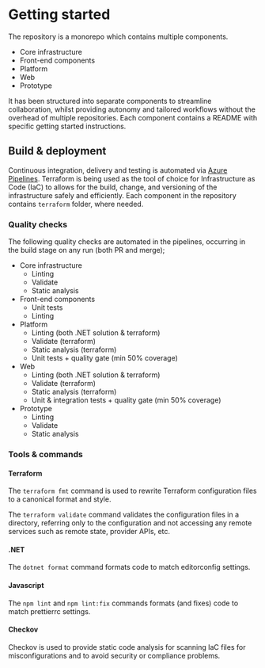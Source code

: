 # Getting started

The repository is a monorepo which contains multiple components. 

- Core infrastructure 
- Front-end components 
- Platform
- Web
- Prototype

It has been structured into separate components to streamline collaboration, whilst providing autonomy and tailored workflows without the overhead of multiple repositories. Each component contains a README with specific getting started instructions.

## Build & deployment
Continuous integration, delivery and testing is automated via [Azure Pipelines](https://dfe-ssp.visualstudio.com/s198-DfE-Benchmarking-service/_build?view=folders). Terraform is being used as the tool of choice for Infrastructure as Code (IaC) to allows for the build, change, and versioning of the infrastructure safely and efficiently. 
Each component in the repository contains `terraform` folder, where needed.

### Quality checks
The following quality checks are automated in the pipelines, occurring in the build stage on any run (both PR and merge);

- Core infrastructure
  - Linting
  - Validate
  - Static analysis
- Front-end components
  - Unit tests
  - Linting
- Platform
  - Linting (both .NET solution & terraform)
  - Validate (terraform)
  - Static analysis (terraform)
  - Unit tests + quality gate (min 50% coverage) 
- Web
  - Linting (both .NET solution & terraform)
  - Validate (terraform)
  - Static analysis (terraform)
  - Unit & integration tests + quality gate (min 50% coverage)
- Prototype
  - Linting
  - Validate
  - Static analysis

### Tools & commands

#### Terraform
The `terraform fmt` command is used to rewrite Terraform configuration files to a canonical format and style.

The `terraform validate` command validates the configuration files in a directory, referring only to the configuration and not accessing any remote services such as remote state, provider APIs, etc.

#### .NET
The `dotnet format` command formats code to match editorconfig settings.

#### Javascript
The `npm lint` and `npm lint:fix` commands formats (and fixes) code to match prettierrc settings. 

#### Checkov
Checkov is used to provide static code analysis for scanning IaC files for misconfigurations and to avoid security or compliance problems. 